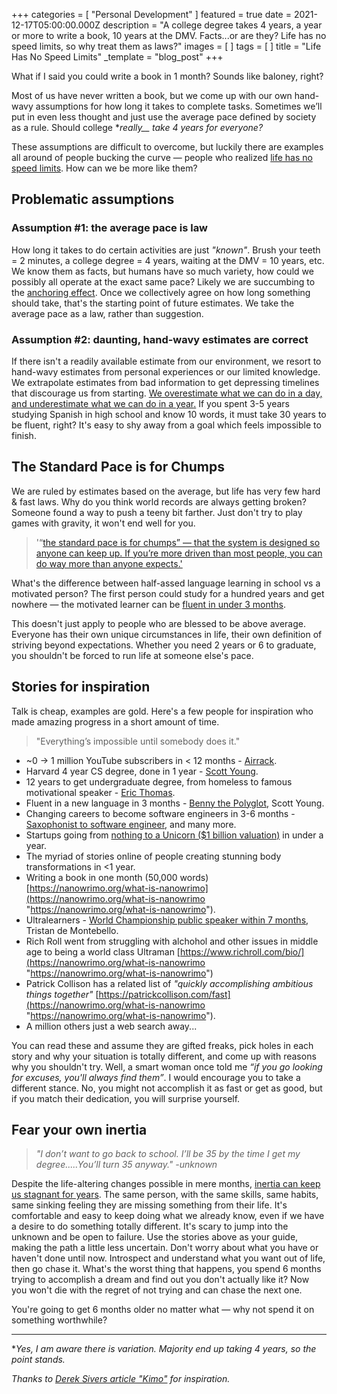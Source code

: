 +++
categories = [ "Personal Development" ]
featured = true
date = 2021-12-17T05:00:00.000Z
description = "A college degree takes 4 years, a year or more to write a book, 10 years at the DMV. Facts...or are they? Life has no speed limits, so why treat them as laws?"
images = [ ]
tags = [ ]
title = "Life Has No Speed Limits"
_template = "blog_post"
+++

What if I said you could write a book in 1 month? Sounds like baloney, right?

Most of us have never written a book, but we come up with our own hand-wavy assumptions for how long it takes to complete tasks. Sometimes we’ll put in even less thought and just use the average pace defined by society as a rule. Should college **_really___ take 4 years for everyone?*

These assumptions are difficult to overcome, but luckily there are examples all around of people bucking the curve — people who realized [life has no speed limits](https://sive.rs/kimo). How can we be more like them?

## Problematic assumptions

### Assumption #1: the average pace is law

How long it takes to do certain activities are just _"known"_. Brush your teeth = 2 minutes, a college degree = 4 years, waiting at the DMV = 10 years, etc. We know them as facts, but humans have so much variety, how could we possibly all operate at the exact same pace? Likely we are succumbing to the [anchoring effect](https://www.verywellmind.com/what-is-the-anchoring-bias-2795029). Once we collectively agree on how long something should take, that's the starting point of future estimates. We take the average pace as a law, rather than suggestion.

### Assumption #2: daunting, hand-wavy estimates are correct

If there isn't a readily available estimate from our environment, we resort to hand-wavy estimates from personal experiences or our limited knowledge. We extrapolate estimates from bad information to get depressing timelines that discourage us from starting. [We overestimate what we can do in a day, and underestimate what we can do in a year](https://blog.stephsmith.io/you-dont-need-to-quit-your-job-to-make/)[.](https://www.goodreads.com/quotes/7589545-most-people-overestimate-what-they-can-do-in-a-day) If you spent 3-5 years studying Spanish in high school and know 10 words, it must take 30 years to be fluent, right? It's easy to shy away from a goal which feels impossible to finish.

## The Standard Pace is for Chumps

We are ruled by estimates based on the average, but life has very few hard & fast laws. Why do you think world records are always getting broken? Someone found a way to push a teeny bit farther. Just don't try to play games with gravity, it won't end well for you.

> '“[the standard pace is for chumps” — that the system is designed so anyone can keep up. If you’re more driven than most people, you can do way more than anyone expects.'](https://sive.rs/kimo)

What's the difference between half-assed language learning in school vs a motivated person? The first person could study for a hundred years and get nowhere — the motivated learner can be [fluent in under 3 months](https://www.fluentin3months.com/).

This doesn't just apply to people who are blessed to be above average. Everyone has their own unique circumstances in life, their own definition of striving beyond expectations. Whether you need 2 years or 6 to graduate, you shouldn't be forced to run life at someone else's pace.

## Stories for inspiration

Talk is cheap, examples are gold. Here's a few people for inspiration who made amazing progress in a short amount of time.

> "Everything’s impossible until somebody does it."

* \~0 → 1 million YouTube subscribers in < 12 months - [Airrack](https://www.youtube.com/c/airrack/about).
* Harvard 4 year CS degree, done in 1 year - [Scott Young](https://www.scotthyoung.com/blog/).
* 12 years to get undergraduate degree, from homeless to famous motivational speaker - [Eric Thomas](https://en.wikipedia.org/wiki/Eric_Thomas_(motivational_speaker)).
* Fluent in a new language in 3 months - [Benny the Polyglot](https://www.fluentin3months.com/), Scott Young.
* Changing careers to become software engineers in 3-6 months - [Saxophonist to software engineer](https://www.buildyourtalentstack.co/podcast/episode/b1acd63c/97-saxophonist-to-software-developer-learning-playlist-that-launched-a-new-career-feat-dan-gelok), and many more.
* Startups going from [nothing to a Unicorn ($1 billion valuation)](https://officechai.com/startups/fastest-unicorn-startups/) in under a year.
* The myriad of stories online of people creating stunning body transformations in <1 year.
* Writing a book in one month (50,000 words) [https://nanowrimo.org/what-is-nanowrimo](https://nanowrimo.org/what-is-nanowrimo "https://nanowrimo.org/what-is-nanowrimo").
* Ultralearners - [World Championship public speaker within 7 months](https://www.scotthyoung.com/blog/2019/07/29/conquering-public-speaking-from-zero-experience-to-world-championships-in-seven-months/), Tristan de Montebello.
* Rich Roll went from struggling with alchohol and other issues in middle age to being a world class Ultraman [https://www.richroll.com/bio/](https://nanowrimo.org/what-is-nanowrimo "https://nanowrimo.org/what-is-nanowrimo")
* Patrick Collison has a related list of _"quickly accomplishing ambitious things together"_ [https://patrickcollison.com/fast](https://nanowrimo.org/what-is-nanowrimo "https://nanowrimo.org/what-is-nanowrimo").
* A million others just a web search away...

You can read these and assume they are gifted freaks, pick holes in each story and why your situation is totally different, and come up with reasons why you shouldn't try. Well, a smart woman once told me _“if you go looking for excuses, you'll always find them”_. I would encourage you to take a different stance. No, you might not accomplish it as fast or get as good, but if you match their dedication, you will surprise yourself.

## Fear your own inertia

> _"I don’t want to go back to school. I’ll be 35 by the time I get my degree.....You’ll turn 35 anyway." -unknown_

Despite the life-altering changes possible in mere months, [inertia can keep us stagnant for years](https://apoorvagovind.substack.com/p/how-to-waste-your-career-one-comfortable). The same person, with the same skills, same habits, same sinking feeling they are missing something from their life. It's comfortable and easy to keep doing what we already know, even if we have a desire to do something totally different. It's scary to jump into the unknown and be open to failure. Use the stories above as your guide, making the path a little less uncertain. Don't worry about what you have or haven't done until now. Introspect and understand what you want out of life, then go chase it. What's the worst thing that happens, you spend 6 months trying to accomplish a dream and find out you don't actually like it? Now you won't die with the regret of not trying and can chase the next one.

You're going to get 6 months older no matter what — why not spend it on something worthwhile?

***

\*_Yes, I am aware there is variation. Majority end up taking 4 years, so the point stands._

_Thanks to_ [_Derek Sivers article "Kimo"_](https://sive.rs/kimo) _for inspiration._
